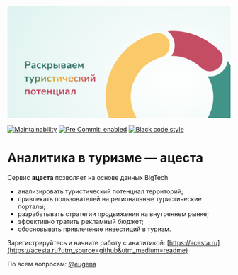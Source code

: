 ![acesta Раскрываем туристический потенциал](acesta/static/img/og/acesta.unlocking.tourism.potential.png)


[![Maintainability](https://api.codeclimate.com/v1/badges/626c2f88b91f08127430/maintainability)](https://codeclimate.com/github/Fiery-brain/acesta/maintainability)
[![Pre Commit: enabled](https://img.shields.io/badge/pre--commit-enabled-brightgreen?logo=pre-commit&logoColor=white)](https://github.com/pre-commit/pre-commit)
[![Black code style](https://img.shields.io/badge/code%20style-black-000000.svg)](https://github.com/ambv/black)

# Аналитика в туризме — ацеста

Сервис **ацеста** позволяет на основе данных BigTech

  - анализировать туристический потенциал территорий;
  - привлекать пользователей на региональные туристические порталы;
  - разрабатывать стратегии продвижения на внутреннем рынке;
  - эффективно тратить рекламный бюджет;
  - обосновывать привлечение инвестиций в туризм.

Зарегистрируйтесь и начните работу с аналитикой: [https://acesta.ru](https://acesta.ru?utm_source=github&utm_medium=readme)

По всем вопросам: [@eugena](https://t.me/eugena)
